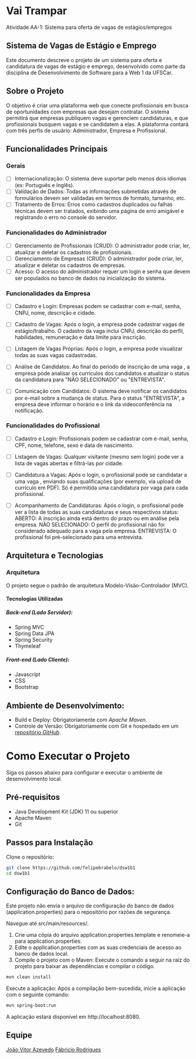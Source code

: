 # Vai Trampar
Atividade AA-1: Sistema para oferta de vagas de estágios/empregos

## Sistema de Vagas de Estágio e Emprego
Este documento descreve o projeto de um sistema para oferta e candidatura de vagas de estágio e emprego, desenvolvido como parte da disciplina de Desenvolvimento de Software para a Web 1 da UFSCar.

## Sobre o Projeto
O objetivo é criar uma plataforma web que conecte profissionais em busca de oportunidades com empresas que desejam contratar. O sistema permitirá que empresas publiquem vagas e gerenciem candidaturas, e que profissionais busquem vagas e se candidatem a elas. A plataforma contará com três perfis de usuário: Administrador, Empresa e Profissional.

## Funcionalidades Principais
### Gerais
- [ ] Internacionalização: O sistema deve suportar pelo menos dois idiomas (ex: Português e Inglês).
- [ ] Validação de Dados: Todas as informações submetidas através de formulários devem ser validadas em termos de formato, tamanho, etc.
- [ ] Tratamento de Erros: Erros como cadastros duplicados ou falhas técnicas devem ser tratados, exibindo uma página de erro amigável e registrando o erro no console do servidor.
### Funcionalidades do Administrador
- [ ] Gerenciamento de Profissionais (CRUD): O administrador pode criar, ler, atualizar e deletar os cadastros de profissionais.
- [ ] Gerenciamento de Empresas (CRUD): O administrador pode criar, ler, atualizar e deletar os cadastros de empresas.
- [ ] Acesso: O acesso do administrador requer um login e senha que devem ser populados no banco de dados na inicialização do sistema.
### Funcionalidades da Empresa
- [ ] Cadastro e Login: Empresas podem se cadastrar com e-mail, senha, CNPJ, nome, descrição e cidade.
- [ ] Cadastro de Vagas: Após o login, a empresa pode cadastrar vagas de estágio/trabalho. O cadastro da vaga inclui CNPJ, descrição do perfil, habilidades, remuneração e data limite para inscrição.

- [ ] Listagem de Vagas Próprias: Após o login, a empresa pode visualizar todas as suas vagas cadastradas.
- [ ] Análise de Candidatos: Ao final do período de inscrição de uma vaga , a empresa pode analisar os currículos dos candidatos e atualizar o status da candidatura para "NÃO SELECIONADO" ou "ENTREVISTA".

- [ ] Comunicação com Candidatos: O sistema deve notificar os candidatos por e-mail sobre a mudança de status. Para o status "ENTREVISTA", a empresa deve informar o horário e o link da videoconferência na notificação.

### Funcionalidades do Profissional
- [ ] Cadastro e Login: Profissionais podem se cadastrar com e-mail, senha, CPF, nome, telefone, sexo e data de nascimento.
- [ ] Listagem de Vagas: Qualquer visitante (mesmo sem login) pode ver a lista de vagas abertas e filtrá-las por cidade.
- [ ] Candidatura a Vagas: Após o login, o profissional pode se candidatar a uma vaga , enviando suas qualificações (por exemplo, via upload de currículo em PDF). Só é permitida uma candidatura por vaga para cada profissional.


- [ ] Acompanhamento de Candidaturas: Após o login, o profissional pode ver a lista de todas as suas candidaturas e seus respectivos status: 
ABERTO: A inscrição ainda está dentro do prazo ou em análise pela empresa.
NÃO SELECIONADO: O perfil do profissional não foi considerado adequado para a vaga pela empresa.
ENTREVISTA: O profissional foi pré-selecionado para uma entrevista.

## Arquitetura e Tecnologias
### Arquitetura
O projeto segue o padrão de arquitetura Modelo-Visão-Controlador (MVC).

#### Tecnologias Utilizadas
##### Back-end (Lado Servidor):
- Spring MVC
- Spring Data JPA
- Spring Security
- Thymeleaf
##### Front-end (Lado Cliente):
- Javascript
- CSS
- Bootstrap

## Ambiente de Desenvolvimento:
- Build e Deploy: Obrigatoriamente com *Apache Maven*.
- Controle de Versão: Obrigatoriamente com Git e hospedado em um [repositório *GitHub*](https://github.com/felipebrabelo/dsw1b1).

# Como Executar o Projeto
Siga os passos abaixo para configurar e executar o ambiente de desenvolvimento local.

## Pré-requisitos
- Java Development Kit (JDK) 11 ou superior
- Apache Maven
- Git

## Passos para Instalação
Clone o repositório:
```Bash
git clone https://github.com/felipebrabelo/dsw1b1
cd dsw1b1
```

## Configuração do Banco de Dados:
Este projeto não envia o arquivo de configuração do banco de dados (application.properties) para o repositório por razões de segurança.

Navegue até src/main/resources/.
1. Crie uma cópia do arquivo application.properties.template e renomeie-a para application.properties.
2. Edite o application.properties com as suas credenciais de acesso ao banco de dados local.
3. Compile o projeto com o Maven:
Execute o comando a seguir na raiz do projeto para baixar as dependências e compilar o código.

```Bash
mvn clean install
```

Execute a aplicação:
Após a compilação bem-sucedida, inicie a aplicação com o seguinte comando:

```Bash
mvn spring-boot:run
```
A aplicação estará disponível em http://localhost:8080.

## Equipe
[João Vitor Azevedo](https://github.com/JoaoVitorAzevedo)
[Fábricio Rodrigues](https://github.com/devfabri)


